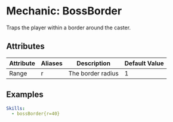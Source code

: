 Mechanic: BossBorder
============================

Traps the player within a border around the caster.

Attributes
----------

| Attribute     | Aliases | Description                                                                   | Default Value |
|---------------|---------|-------------------------------------------------------------------------------|---------------|
| Range | r       | The border radius                                                   | 1             |

  

Examples
--------
```yml
Skills:
  - bossBorder{r=40}
```